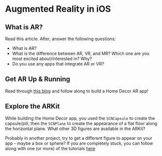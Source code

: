 # Augmented Reality in iOS

## What is AR?
Read this article. After, answer the following questions:
- What is AR?
- What is the difference between AR, VR, and MR? Which one are you most excited about/interested in? Why?
- Do you use any apps that integrate AR or VR? 

## Get AR Up & Running
Read through [this blog](https://medium.freecodecamp.org/how-to-get-started-with-ar-in-swift-the-easy-way-7399fe1c82f5) and follow along to build a Home Decor AR app!

## Explore the ARKit
While building the Home Decor app, you used the `SCNCapsule` to create the capsule/pill, then the `SCNPlane` to create the appearance of a flat floor along the horizontal plane. What other 3D figures are available in the ARKit?

Probably in another project, try to get a different figure to appear on your app - maybe a box or sphere? If you are completely stuck, you can follow along with one (or more) of the tutorials [here](https://medium.com/@azamsharp/arkit-geometry-materials-nodes-gestures-oh-my-c4bc04e8aadf)
